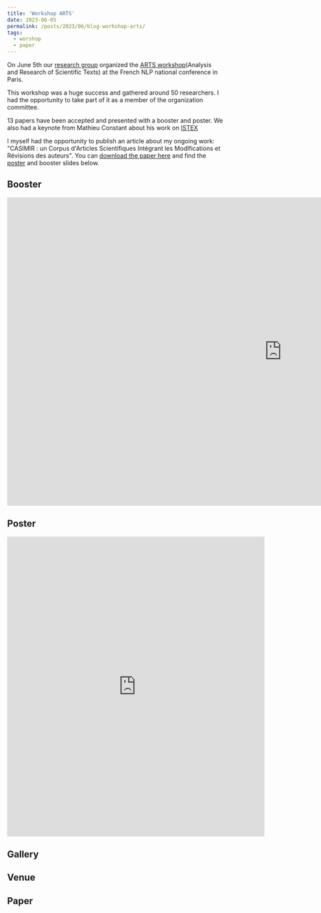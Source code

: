 ```yaml
---
title: 'Workshop ARTS'
date: 2023-06-05
permalink: /posts/2023/06/blog-workshop-arts/
tags:
  - worshop
  - paper
---
```


On June 5th our [research group](https://taln-ls2n.github.io/) organized the [ARTS workshop](https://arts2023.sciencesconf.org/)(Analysis and Research of Scientific Texts) at the French NLP national conference in Paris.


This workshop was a huge success and gathered around 50 researchers. I had the opportunity to take part of it as a member of the organization committee.

13 papers have been accepted and presented with a booster and poster. We also had a keynote from Mathieu Constant about his work on [ISTEX](https://www.istex.fr/)

I myself had the opportunity to publish an article about my ongoing work: "CASIMIR : un Corpus d'Articles Scientifiques Intégrant les ModIfications et Révisions des auteurs".
You can [download the paper here](https://hal.science/hal-04103347) and find the [poster](https://hal.science/hal-04122594) and booster slides below.

Booster
-------------
<embed src="https://jourdanl.github.io/files/Booster ARTS-Jourdan.pdf" width="1280" height="720" type='application/pdf'> 

Poster
-----------
<embed src="https://jourdanl.github.io/files/poster_ARTS_Jourdan" width="600" height="700" type='application/pdf'> 

Gallery
-----------





Venue
------
Paper
------